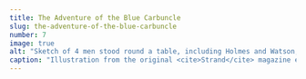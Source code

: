 ```yaml
---
title: The Adventure of the Blue Carbuncle
slug: the-adventure-of-the-blue-carbuncle
number: 7
image: true
alt: "Sketch of 4 men stood round a table, including Holmes and Watson, all reading books apart from Watson"
caption: "Illustration from the original <cite>Strand</cite> magazine edition, Sidney Paget, 1891"
---
```

